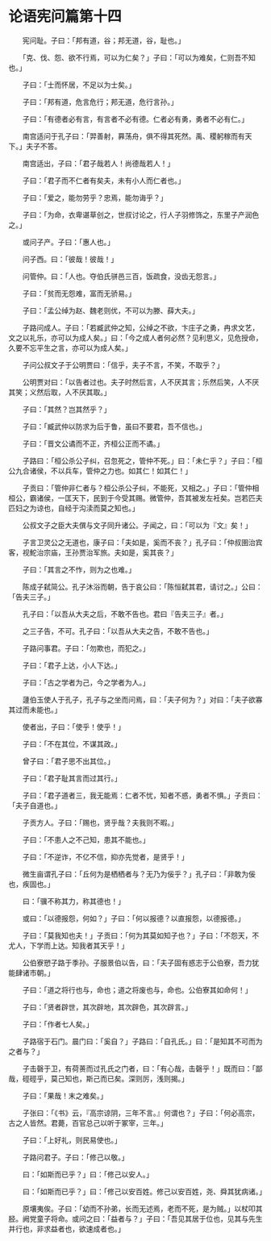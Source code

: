 # 论语宪问篇第十四

　　宪问耻。子曰：「邦有道，谷；邦无道，谷，耻也。」

　　「克、伐、怨、欲不行焉，可以为仁矣？」子曰：「可以为难矣，仁则吾不知也。」

　　子曰：「士而怀居，不足以为士矣。」

　　子曰：「邦有道，危言危行；邦无道，危行言孙。」

　　子曰：「有德者必有言，有言者不必有德。仁者必有勇，勇者不必有仁。」

　　南宫适问于孔子曰：「羿善射，奡荡舟，俱不得其死然。禹、稷躬稼而有天下。」夫子不答。

　　南宫适出，子曰：「君子哉若人！尚德哉若人！」

　　子曰：「君子而不仁者有矣夫，未有小人而仁者也。」

　　子曰：「爱之，能勿劳乎？忠焉，能勿诲乎？」

　　子曰：「为命，衣卑谌草创之，世叔讨论之，行人子羽修饰之，东里子产润色之。」

　　或问子产。子曰：「惠人也。」

　　问子西。曰：「彼哉！彼哉！」

　　问管仲。曰：「人也。夺伯氏骈邑三百，饭疏食，没齿无怨言。」

　　子曰：「贫而无怨难，富而无骄易。」

　　子曰：「孟公绰为赵、魏老则优，不可以为滕、薛大夫。」

　　子路问成人。子曰：「若臧武仲之知，公绰之不欲，卞庄子之勇，冉求文艺，文之以礼乐，亦可以为成人矣。」曰：「今之成人者何必然？见利思义，见危授命，久要不忘平生之言，亦可以为成人矣。」

　　子问公叔文子于公明贾曰：「信乎，夫子不言，不笑，不取乎？」

　　公明贾对曰：「以告者过也。夫子时然后言，人不厌其言；乐然后笑，人不厌其笑；义然后取，人不厌其取。」

　　子曰：「其然？岂其然乎？」

　　子曰：「臧武仲以防求为后于鲁，虽曰不要君，吾不信也。」

　　子曰：「晋文公谲而不正，齐桓公正而不谲。」

　　子路曰：「桓公杀公子纠，召忽死之，管仲不死。」曰：「未仁乎？」子曰：「桓公九合诸侯，不以兵车，管仲之力也。如其仁！如其仁！」

　　子贡曰：「管仲非仁者与？桓公杀公子纠，不能死，又相之。」子曰：「管仲相桓公，霸诸侯，一匡天下，民到于今受其赐。微管仲，吾其被发左衽矣。岂若匹夫匹妇之为谅也，自经于沟渎而莫之知也。」

　　公叔文子之臣大夫僎与文子同升诸公。子闻之，曰：「可以为『文』矣！」

　　子言卫灵公之无道也，康子曰：「夫如是，奚而不丧？」孔子曰：「仲叔圉治宾客，视鮀治宗庙，王孙贾治军旅。夫如是，奚其丧？」

　　子曰：「其言之不怍，则为之也难。」

　　陈成子弑简公。孔子沐浴而朝，告于哀公曰：「陈恒弑其君，请讨之。」公曰：「告夫三子。」

　　孔子曰：「以吾从大夫之后，不敢不告也。君曰『告夫三子』者。」

　　之三子告，不可。孔子曰：「以吾从大夫之告，不敢不告也。」

　　子路问事君。子曰：「勿欺也，而犯之。」

　　子曰：「君子上达，小人下达。」

　　子曰：「古之学者为己，今之学者为人。」

　　蘧伯玉使人于孔子，孔子与之坐而问焉，曰：「夫子何为？」对曰：「夫子欲寡其过而未能也。」

　　使者出，子曰：「使乎！使乎！」

　　子曰：「不在其位，不谋其政。」

　　曾子曰：「君子思不出其位。」

　　子曰：「君子耻其言而过其行。」

　　子曰：「君子道者三，我无能焉：仁者不忧，知者不惑，勇者不惧。」子贡曰：「夫子自道也。」

　　子贡方人。子曰：「赐也，贤乎哉？夫我则不暇。」

　　子曰：「不患人之不己知，患其不能也。」

　　子曰：「不逆诈，不亿不信，抑亦先觉者，是贤乎！」

　　微生亩谓孔子曰：「丘何为是栖栖者与？无乃为佞乎？」孔子曰：「非敢为佞也，疾固也。」

　　曰：「骥不称其力，称其德也！」

　　或曰：「以德报怨，何如？」子曰：「何以报德？以直报怨，以德报德。」

　　子曰：「莫我知也夫！」子贡曰：「何为其莫如知子也？」子曰：「不怨天，不尤人，下学而上达。知我者其天乎！」

　　公伯寮愬子路于季孙。子服景伯以告，曰：「夫子固有惑志于公伯寮，吾力犹能肆诸市朝。」

　　子曰：「道之将行也与，命也；道之将废也与，命也。公伯寮其如命何！」

　　子曰：「贤者辟世，其次辟地，其次辟色，其次辟言。」

　　子曰：「作者七人矣。」

　　子路宿于石门。晨门曰：「奚自？」子路曰：「自孔氏。」曰：「是知其不可而为之者与？」

　　子击磬于卫，有荷蒉而过孔氏之门者，曰：「有心哉，击磬乎！」既而曰：「鄙哉，硜硜乎，莫己知也，斯己而已矣。深则厉，浅则揭。」

　　子曰：「果哉！末之难矣。」

　　子张曰：「《书》云，『高宗谅阴，三年不言。』何谓也？」子曰：「何必高宗，古之人皆然。君薨，百官总己以听于冢宰，三年。」

　　子曰：「上好礼，则民易使也。」

　　子路问君子。子曰：「修己以敬。」

　　曰：「如斯而已乎？」曰：「修己以安人。」

　　曰：「如斯而已乎？」曰：「修己以安百姓。修己以安百姓，尧、舜其犹病诸。」

　　原壤夷俟。子曰：「幼而不孙弟，长而无述焉，老而不死，是为贼。」以杖叩其胫。阙党童子将命。或问之曰：「益者与？」子曰：「吾见其居于位也，见其与先生并行也，非求益者也，欲速成者也。」